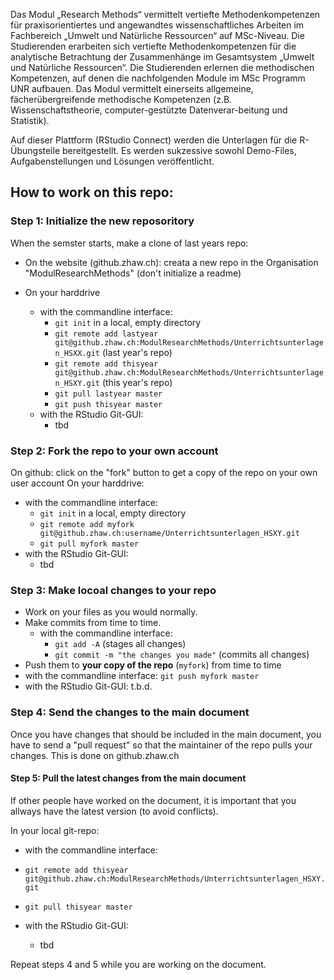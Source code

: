 
Das Modul „Research Methods“ vermittelt vertiefte Methodenkompetenzen für praxisorientiertes und angewandtes wissenschaftliches Arbeiten im Fachbereich „Umwelt und Natürliche Ressourcen“ auf MSc-Niveau. Die Studierenden erarbeiten sich vertiefte Methodenkompetenzen für die analytische Betrachtung der Zusammenhänge im Gesamtsystem „Umwelt und Natürliche Ressourcen“. Die Studierenden erlernen die methodischen Kompetenzen, auf denen die nachfolgenden Module im MSc Programm UNR aufbauen. Das Modul vermittelt einerseits allgemeine, fächerübergreifende methodische Kompetenzen (z.B. Wissenschaftstheorie, computer-gestützte Datenverar-beitung und Statistik).

Auf dieser Plattform (RStudio Connect) werden die Unterlagen für die R-Übungsteile bereitgestellt. Es werden sukzessive sowohl Demo-Files, Aufgabenstellungen und Lösungen veröffentlicht.



## How to work on this repo:

### Step 1: Initialize the new reposoritory

When the semster starts, make a clone of last years repo:

- On the website (github.zhaw.ch): creata a new repo in the Organisation "ModulResearchMethods" (don't initialize a readme)


- On your harddrive
  - with the commandline interface:
    - `git init` in a local, empty directory
    - `git remote add lastyear git@github.zhaw.ch:ModulResearchMethods/Unterrichtsunterlagen_HSXX.git` (last year's repo)
    - `git remote add thisyear git@github.zhaw.ch:ModulResearchMethods/Unterrichtsunterlagen_HSXY.git` (this year's repo)
    - `git pull lastyear master`
    - `git push thisyear master`
  - with the RStudio Git-GUI:
    - tbd

### Step 2: Fork the repo to your own account

On github: click on the "fork" button to get a copy of the repo on your own user account
On your harddrive:

- with the commandline interface:
  - `git init` in a local, empty directory
  - `git remote add myfork git@github.zhaw.ch:username/Unterrichtsunterlagen_HSXY.git`
  - `git pull myfork master`
- with the RStudio Git-GUI:
  - tbd


### Step 3: Make locoal changes to your repo

- Work on your files as you would normally. 
- Make commits from time to time.
  - with the commandline interface:
    - `git add -A` (stages all changes)
    - `git commit -m "the changes you made"` (commits all changes)
-  Push them to **your copy of the repo** (`myfork`) from time to time
  - with the commandline interface: `git push myfork master`
  - with the RStudio Git-GUI: t.b.d.
  
### Step 4: Send the changes to the main document

Once you have changes that should be included in the main document, you have to send a "pull request" so that the maintainer of the repo pulls your changes. This is done on github.zhaw.ch


#### Step 5: Pull the latest changes from the main document

If other people have worked on the document, it is important that you allways have the latest version (to avoid conflicts).

In your local git-repo:

- with the commandline interface:
- `git remote add thisyear git@github.zhaw.ch:ModulResearchMethods/Unterrichtsunterlagen_HSXY.git `
- `git pull thisyear master`

- with the RStudio Git-GUI:
  - tbd

Repeat steps 4 and 5 while you are working on the document.



